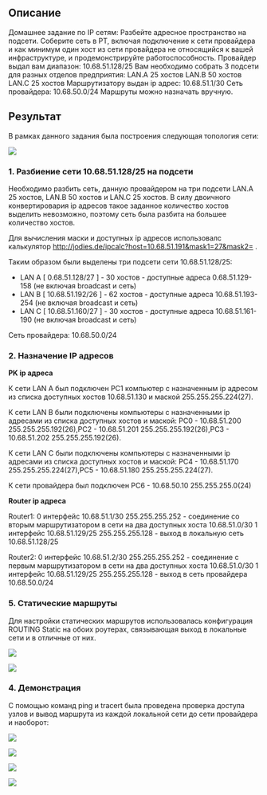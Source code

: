 ## Описание

Домашнее задание по IP сетям:
Разбейте адресное пространство на подсети.
Соберите сеть в PT, включая подключение к сети провайдера и как минимум один хост из сети провайдера не относящийся к вашей инфраструктуре, и продемонстрируйте работоспособность.
Провайдер выдал вам диапазон: 10.68.51.128/25
Вам необходимо собрать 3 подсети для разных отделов предприятия:
LAN.A 25 хостов
LAN.B 50 хостов
LAN.C 25 хостов
Маршрутизатору выдан ip адрес: 10.68.51.1/30
Сеть провайдера: 10.68.50.0/24
Маршруты можно назначать вручную.

## Результат

В рамках данного задания была построения следующая топология сети:

![](https://github.com/NastyaP1/quantori-devops-school/blob/master/Network/hw3/resources/NWPicture1.png)

### 1. Разбиение сети 10.68.51.128/25 на подсети

Необходимо разбить сеть, данную провайдером на три подсети LAN.A 25 хостов, LAN.B 50 хостов и LAN.C 25 хостов. В силу двоичного конвертировария ip адресов такое заданное количество хостов выделить невозможно, поэтому сеть была разбита на большее количество хостов.

Для вычисления маски и доступных ip адресов использовалс калькулятор http://jodies.de/ipcalc?host=10.68.51.191&mask1=27&mask2= .

Таким образом были выделены три подсети сети 10.68.51.128/25:

* LAN A [ 0.68.51.128/27 ] - 30 хостов - доступные адреса 0.68.51.129-158 (не включая broadcast и сеть)
* LAN B [ 10.68.51.192/26 ] - 62 хостов - доступные адреса 10.68.51.193-254 (не включая broadcast и сеть)
* LAN C [ 10.68.51.160/27 ] - 30 хостов - доступные адреса 10.68.51.161-190 (не включая broadcast и сеть)

Сеть провайдера: 10.68.50.0/24

### 2. Назначение IP адресов

**PK ip адреса**

К сети LAN A был подключен PC1 компьютер с назначенным ip адресом из списка доступных хостов 10.68.51.130 и маской 255.255.255.224(27).

К сети LAN B были подключены компьютеры с назначенными ip адресами из списка доступных хостов и маской: PC0 - 10.68.51.200
255.255.255.192(26),PC2 - 10.68.51.201 255.255.255.192(26),PC3 - 10.68.51.202 255.255.255.192(26).

К сети LAN C были подключены компьютеры с назначенными ip адресами из списка доступных хостов и маской: PC4 - 10.68.51.170
255.255.255.224(27),PC5 - 10.68.51.180 255.255.255.224(27).

К сети провайдера был подключен PC6 - 10.68.50.10 255.255.255.0(24)

**Router ip адреса**

Router1:
0 интерфейс 10.68.51.1/30 255.255.255.252 - соединение со вторым маршрутизатором в сети на два доступных хоста 10.68.51.0/30
1 интерфейс 10.68.51.129/25 255.255.255.128 - выход в локальную сеть 10.68.51.128/25

Router2:
0 интерфейс 10.68.51.2/30 255.255.255.252 - соединение с первым маршрутизатором в сети на два доступных хоста 10.68.51.0/30
1 интерфейс 10.68.51.129/25 255.255.255.128 - выход в сеть провайдера 10.68.50.0/24

### 5. Статические маршруты

Для настройки статических маршрутов использовалась конфигурация ROUTING Static на обоих роутерах, связывающая выход в локальные сети и в отличные от них.

![](https://github.com/NastyaP1/quantori-devops-school/blob/master/Network/hw3/resources/NWPicture2.png)

![](https://github.com/NastyaP1/quantori-devops-school/blob/master/Network/hw3/resources/NWPicture3.png)

### 4. Демонстрация

С помощью команд ping и tracert была проведена проверка доступа узлов и вывод маршрута из каждой локальной сети до сети провайдера и наоборот:

![](https://github.com/NastyaP1/quantori-devops-school/blob/master/Network/hw3/resources/NWPicture4.png)

![](https://github.com/NastyaP1/quantori-devops-school/blob/master/Network/hw3/resources/NWPicture5.png)

![](https://github.com/NastyaP1/quantori-devops-school/blob/master/Network/hw3/resources/NWPicture6.png)

![](https://github.com/NastyaP1/quantori-devops-school/blob/master/Network/hw3/resources/NWpicture7.png)
